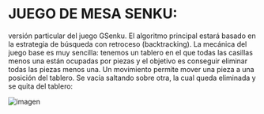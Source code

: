# JUEGO DE MESA SENKU:
versión particular del juego GSenku. El algoritmo principal estará basado en la estrategia de búsqueda con retroceso (backtracking).
La mecánica del juego base es muy sencilla: tenemos un tablero en el que todas las casillas menos una están ocupadas por piezas y el objetivo es conseguir eliminar todas las piezas menos una. Un movimiento permite mover una pieza a una posición del tablero. Se vacía saltando sobre otra, la cual queda eliminada y se quita del tablero:

![imagen](https://github.com/user-attachments/assets/e37b1888-9b6b-4312-99ee-ee3a106e1272)

